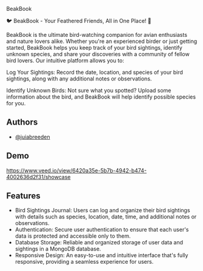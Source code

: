 BeakBook

🐦 BeakBook - Your Feathered Friends, All in One Place! 🦉

BeakBook is the ultimate bird-watching companion for avian enthusiasts and nature lovers alike. Whether you're an experienced birder or just getting started, BeakBook helps you keep track of your bird sightings, identify unknown species, and share your discoveries with a community of fellow bird lovers. Our intuitive platform allows you to:

Log Your Sightings: Record the date, location, and species of your bird sightings, along with any additional notes or observations.

Identify Unknown Birds: Not sure what you spotted? Upload some information about the bird, and BeakBook will help identify possible species for you.


## Authors

- [@juiabreeden](https://github.com/juliabreeden)


## Demo

https://www.veed.io/view/6420a35e-5b7b-4942-b474-4002636d2f31/showcase


## Features

- Bird Sightings Journal: Users can log and organize their bird sightings with details such as species, location, date, time, and additional notes or observations.
- Authentication: Secure user authentication to ensure that each user's data is protected and accessible only to them.
- Database Storage: Reliable and organized storage of user data and sightings in a MongoDB database.
- Responsive Design: An easy-to-use and intuitive interface that's fully responsive, providing a seamless experience for users.

